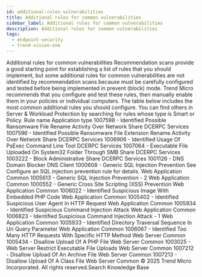 ```yaml
---
id: additional-rules-vulnerabilities
title: Additional rules for common vulnerabilities
sidebar_label: Additional rules for common vulnerabilities
description: Additional rules for common vulnerabilities
tags:
  - endpoint-security
  - trend-vision-one
---
```


 Additional rules for common vulnerabilities Recommendation scans provide a good starting point for establishing a list of rules that you should implement, but some additional rules for common vulnerabilities are not identified by recommendation scans because must be carefully configured and tested before being implemented in prevent (block) mode. Trend Micro recommends that you configure and test these rules, then manually enable them in your policies or individual computers. The table below includes the most common additional rules you should configure. You can find others in Server & Workload Protection by searching for rules whose type is Smart or Policy. Rule name Application type 1007598 - Identified Possible Ransomware File Rename Activity Over Network Share DCERPC Services 1007596 - Identified Possible Ransomware File Extension Rename Activity Over Network Share DCERPC Services 1006906 - Identified Usage Of PsExec Command Line Tool DCERPC Services 1007064 - Executable File Uploaded On System32 Folder Through SMB Share DCERPC Services 1003222 - Block Administrative Share DCERPC Services 1001126 - DNS Domain Blocker DNS Client 1000608 - Generic SQL Injection Prevention See Configure an SQL injection prevention rule for details. Web Application Common 1005613 - Generic SQL Injection Prevention - 2 Web Application Common 1000552 - Generic Cross Site Scripting (XSS) Prevention Web Application Common 1006022 - Identified Suspicious Image With Embedded PHP Code Web Application Common 1005402 - Identified Suspicious User Agent In HTTP Request Web Application Common 1005934 - Identified Suspicious Command Injection Attack Web Application Common 1006823 - Identified Suspicious Command Injection Attack - 1 Web Application Common 1005933 - Identified Directory Traversal Sequence In Uri Query Parameter Web Application Common 1006067 - Identified Too Many HTTP Requests With Specific HTTP Method Web Server Common 1005434 - Disallow Upload Of A PHP File Web Server Common 1003025 - Web Server Restrict Executable File Uploads Web Server Common 1007212 - Disallow Upload Of An Archive File Web Server Common 1007213 - Disallow Upload Of A Class File Web Server Common © 2025 Trend Micro Incorporated. All rights reserved.Search Knowledge Base